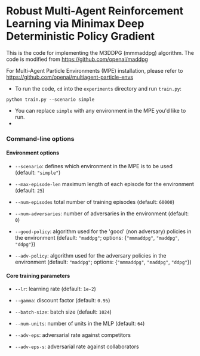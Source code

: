 # Robust Multi-Agent Reinforcement Learning via Minimax Deep Deterministic Policy Gradient 

This is the code for implementing the M3DDPG (mmmaddpg) algorithm. 
The code is modified from https://github.com/openai/maddpg

For Multi-Agent Particle Environments (MPE) installation, please refer to https://github.com/openai/multiagent-particle-envs

- To run the code, `cd` into the `experiments` directory and run `train.py`:

``python train.py --scenario simple``

- You can replace `simple` with any environment in the MPE you'd like to run.
- 

### Command-line options

#### Environment options

- `--scenario`: defines which environment in the MPE is to be used (default: `"simple"`)

- `--max-episode-len` maximum length of each episode for the environment (default: `25`)

- `--num-episodes` total number of training episodes (default: `60000`)

- `--num-adversaries`: number of adversaries in the environment (default: `0`)

- `--good-policy`: algorithm used for the 'good' (non adversary) policies in the environment
(default: `"maddpg"`; options: {`"mmmaddpg"`, `"maddpg"`, `"ddpg"`})

- `--adv-policy`: algorithm used for the adversary policies in the environment
(default: `"maddpg"`; options: {`"mmmaddpg"`, `"maddpg"`, `"ddpg"`})

#### Core training parameters

- `--lr`: learning rate (default: `1e-2`)

- `--gamma`: discount factor (default: `0.95`)

- `--batch-size`: batch size (default: `1024`)

- `--num-units`: number of units in the MLP (default: `64`)

- `--adv-eps`: adversarial rate against competitors

- `--adv-eps-s`: adversarial rate against collaborators 

